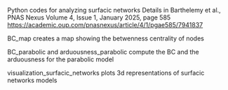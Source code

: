 Python codes for analyzing surfacic networks 
Details in Barthelemy et al., PNAS Nexus Volume 4, Issue 1, January 2025, page 585
https://academic.oup.com/pnasnexus/article/4/1/pgae585/7941837

BC_map creates a map showing the betwenness centrality of nodes 

BC_parabolic and arduousness_parabolic compute the BC and the arduousness for the parabolic model

visualization_surfacic_networks plots 3d representations of surfacic networks models

